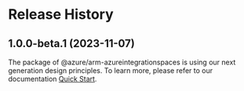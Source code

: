 # Release History
    
## 1.0.0-beta.1 (2023-11-07)

The package of @azure/arm-azureintegrationspaces is using our next generation design principles. To learn more, please refer to our documentation [Quick Start](https://aka.ms/js-track2-quickstart).
